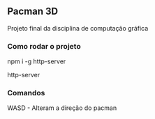 ## Pacman 3D

Projeto final da disciplina de computação gráfica

### Como rodar o projeto

npm i -g http-server

http-server

### Comandos

WASD - Alteram a direção do pacman